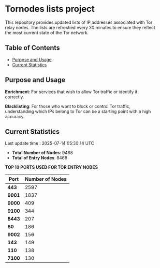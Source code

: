 # Tornodes lists project

This repository provides updated lists of IP addresses associated with Tor relay nodes. The lists are refreshed every 30 minutes to ensure they reflect the most current state of the Tor network.

## Table of Contents

- [Purpose and Usage](#purpose-and-usage)
- [Current Statistics](#current-statistics)


## Purpose and Usage

**Enrichment**: For services that wish to allow Tor traffic or identify it correctly.

**Blacklisting**: For those who want to block or control Tor traffic, understanding which IPs belong to Tor can be a starting point with a high accuracy.

## Current Statistics

Last update time : 2025-07-14 05:30:14 UTC

- **Total Number of Nodes**: 9488
- **Total of Entry Nodes**: 8468

**TOP 10 PORTS USED FOR TOR ENTRY NODES**

| **Port** | **Number of Nodes** |
|------|-----------------|
| **443**   | 2597  |
| **9001**   | 1837  |
| **9000**   | 409  |
| **9100**   | 344  |
| **8443**   | 207  |
| **80**   | 186  |
| **9002**   | 156  |
| **143**   | 149  |
| **110**   | 138  |
| **7100**   | 130  |


